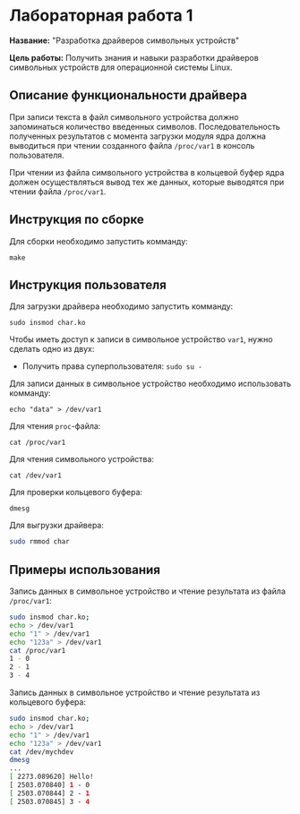 # Лабораторная работа 1

**Название:** "Разработка драйверов символьных устройств"

**Цель работы:** Получить знания и навыки разработки драйверов символьных устройств для операционной системы Linux.

## Описание функциональности драйвера

При записи текста в файл символьного устройства должно запоминаться количество введенных символов. Последовательность полученных результатов с момента загрузки модуля ядра должна выводиться при чтении созданного файла `/proc/var1` в консоль пользователя.

При чтении из файла символьного устройства в кольцевой буфер ядра должен осуществляться вывод тех же данных, которые выводятся при чтении файла `/proc/var1`.


## Инструкция по сборке

Для сборки необходимо запустить комманду:

```
make
```

## Инструкция пользователя

Для загрузки драйвера необходимо запустить комманду:

```
sudo insmod char.ko
```

Чтобы иметь доступ к записи в символьное устройство `var1`, нужно сделать одно из двух:

- Получить права суперпользователя: `sudo su -`

Для записи данных в символьное устройство необходимо использовать комманду:

```
echo "data" > /dev/var1
```

Для чтения `proc`-файла:

```
cat /proc/var1
```

Для чтения символьного устройства:

```
cat /dev/var1
```

Для проверки кольцевого буфера:

```
dmesg
```

Для выгрузки драйвера:

```bash
sudo rmmod char
```

## Примеры использования

Запись данных в символьное устройство и чтение результата из файла `/proc/var1`:

```bash
sudo insmod char.ko; 
echo > /dev/var1 
echo "1" > /dev/var1 
echo "123a" > /dev/var1 
cat /proc/var1 
1 - 0
2 - 1
3 - 4

```

Запись данных в символьное устройство и чтение результата из кольцевого буфера:

```bash
sudo insmod char.ko; 
echo > /dev/var1 
echo "1" > /dev/var1 
echo "123a" > /dev/var1 
cat /dev/mychdev
dmesg
...
[ 2273.089620] Hello!
[ 2503.070840] 1 - 0
[ 2503.070844] 2 - 1
[ 2503.070845] 3 - 4
```

